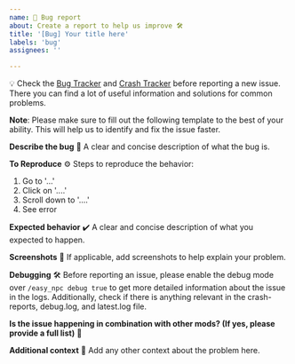 ```yaml
---
name: 🐛 Bug report
about: Create a report to help us improve 🛠️
title: '[Bug] Your title here'
labels: 'bug'
assignees: ''

---
```


💡 Check the
[Bug Tracker](https://github.com/MarkusBordihn/BOs-Easy-NPC/issues?q=label%3Abug)
and [Crash Tracker](https://github.com/MarkusBordihn/BOs-Easy-NPC/issues?q=label%3Acrash) before
reporting a new issue.
There you can find a lot of useful information and solutions for common problems.

**Note**:
Please make sure to fill out the following template to the best of your ability. This will help us
to identify and fix the issue faster.

**Describe the bug** 🐞
A clear and concise description of what the bug is.

**To Reproduce** ⚙️
Steps to reproduce the behavior:

1. Go to '...'
2. Click on '....'
3. Scroll down to '....'
4. See error

**Expected behavior** ✔️
A clear and concise description of what you expected to happen.

**Screenshots** 📸
If applicable, add screenshots to help explain your problem.

**Debugging** 🛠️
Before reporting an issue, please enable the debug mode over `/easy_npc debug true` to get more
detailed information about the issue in the logs. Additionally, check if there is anything relevant
in the crash-reports, debug.log, and latest.log file.

**Is the issue happening in combination with other mods? (If yes, please provide a full list)** 🧩

**Additional context** 📝
Add any other context about the problem here.
